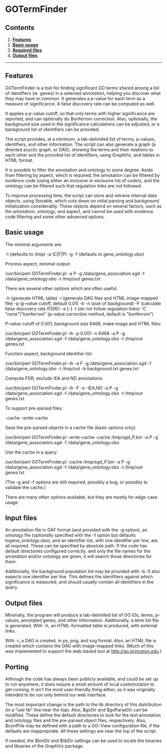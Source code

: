 # GOTermFinder

## Contents

1. **[Features](#features)**
2. **[Basic usage](#basicUsage)**
3. **[Required files](#requiredFiles)**
4. **[Output files](#output)**

---

## Features

GOTermFinder is a tool for finding significant GO terms shared among a list of identifiers (ie. genes) in a selected annotation, helping you discover what they may have in common. It generates a p-value for each term as a measure of significance. A false discovery rate can be computed as well.

It applies a p-value cutoff, so that only terms with higher significance are reported, and can optionally do Bonferroni correction. Also, optionally, the background size used in the significance calculations can be adjusted, or a background list of identifiers can be provided.

The script provides, at a minimum, a tab-delimited list of terms, p-values, identifiers, and other information. The script can also generate a graph (a directed acyclic graph, or DAG), showing the terms and their relations to each other and the provided list of identifiers, using GraphViz, and tables in HTML format.

It is possible to filter the annotation and ontology to some degree. Aside from filtering by aspect, which is required, the annotation can be filtered by evidence code (using either an inclusive or exclusive list of codes), and the ontology can be filtered such that regulation links are not followed.

To improve processing time, the script can store and retrieve internal data objects, using Storable, which cuts down on initial parsing and background initialization considerably. These objects depend on several factors, such as the annotation, ontology, and aspect, and cannot be used with evidence code filtering and some other advanced options.

## Basic usage

The minimal arguments are:

-t <output directory> (defaults to /tmp)
-a <ontology aspect> (C|F|P)
-g <gene annotation file>
-f <ontology file> (defaults to gene_ontology.obo)
<file containing list of identifiers>

Process aspect, minimal output:

/usr/bin/perl GOTermFinder.pl -a P -g /data/gene_association.sgd -f /data/gene_ontology.obo -t /tmp/out genes.txt

There are several other options which are often useful:

-h (generate HTML table)
-i (generate DAG files and HTML image-mapped file)
-p (p-value cutoff, default 0.01)
-b <background population identifier list file>
-n <num gene products> (size of background)
-F (calculate false discovery rate (FDR))
-e [-]<evidence code list>
-l (do not follow regulation links)
-C "none"|"bonferroni" (p-value correction method, default is "bonferroni")

P-value cutoff of 0.001, background size 6468, make image and HTML files:

/usr/bin/perl GOTermFinder.pl -ih -p 0.001 -n 6468 -a P -g /data/gene_association.sgd -f /data/gene_ontology.obo -t /tmp/out genes.txt

Function aspect, background identifier list:

/usr/bin/perl GOTermFinder.pl -ih -a F -g /data/gene_association.sgd -f /data/gene_ontology.obo -t /tmp/out -b background.txt genes.txt

Compute FDR, exclude IEA and ND annotations:

/usr/bin/perl GOTermFinder.pl -ih -F -e -IEA,ND -a P -g /data/gene_association.sgd -f /data/gene_ontology.obo -t /tmp/out genes.txt

To support pre-parsed files:

-cache <path>
-write-cache

Save the pre-parsed objects in a cache file (basic options only):

/usr/bin/perl GOTermFinder.pl -write-cache -cache /tmp/sgd_P.bin -a P -g /data/gene_association.sgd -f /data/gene_ontology.obo

Use the cache in a query:

/usr/bin/perl GOTermFinder.pl -cache /tmp/sgd_P.bin -a P -g /data/gene_association.sgd -f /data/gene_ontology.obo -t /tmp/out genes.txt

(The -g and -f options are still required, possibly a bug, or possibly to validate the cache.)

There are many other options available, but they are mostly for edge-case usage.

## Input files

An annotation file in GAF format (and provided with the -g option), an ontology file (optionally specified with the -f option but defaults togene_ontology.obo), and an identifier list, with one identifier per line, are all required. These can be specified by absolute path. If the code has default directories configured correctly, and only the file names for the annotation and/or ontology are given, it will search those directories for them.

Additionally, the background population list may be provided with -b. It also expects one identifier per line. This defines the identifiers against which significance is measured, and should usually contain all identifiers in the query.

## Output files

Minimally, the program will produce a tab-delimited list of GO IDs, terms, p-values, annotated genes, and other information. Additionally, a term list file is generated. With -h, an HTML-formatted table is produced, with external links.

With -i, a DAG is created, in ps, png, and svg format. Also, an HTML file is created which contains the DAG with image-mapped links. (Much of this was implemented to support the web-based tool at http://go.princeton.edu.)

## Porting

Although the code has always been publicly available, and could be set up to run anywhere, it does require a small amount of local customization to get running. It isn't the most user-friendly thing either, as it was originally intended to be run only behind our web interface.

The most important change is the path to the lib directory of this distribution (in a "use lib" line near the top). Also, $goDir and $goParseDir can be modified. These define the default directories to look for the text annotation and ontology files and the pre-parsed object files, respectively. Also, $confFile may be defined with a path to a GO::View configuration file, if the defaults are inappropriate. All these settings are near the top of the script.

If needed, the $binDir and $libDir settings can be used to locate the binaries and libraries of the GraphViz package.
